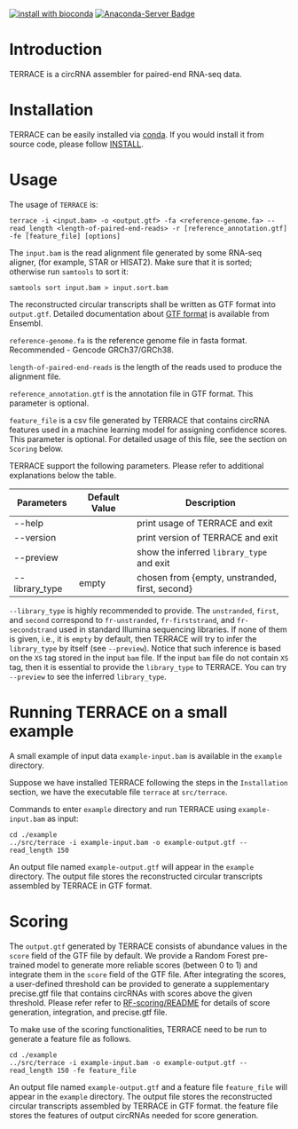 [![install with bioconda](https://img.shields.io/badge/install%20with-bioconda-brightgreen.svg?style=flat)](http://bioconda.github.io/recipes/terrace/README.html)
[![Anaconda-Server Badge](https://anaconda.org/bioconda/terrace/badges/downloads.svg)](https://anaconda.org/bioconda/terrace)

# Introduction

TERRACE is a circRNA assembler for paired-end RNA-seq data.

# Installation

TERRACE can be easily installed via 
[conda](http://bioconda.github.io/recipes/terrace/README.html).
If you would install it from source code, please follow
[INSTALL](https://github.com/Shao-Group/TERRACE/blob/master/INSTALL.md).

# Usage

The usage of `TERRACE` is:
```
terrace -i <input.bam> -o <output.gtf> -fa <reference-genome.fa> --read_length <length-of-paired-end-reads> -r [reference_annotation.gtf] -fe [feature_file] [options]
```

The `input.bam` is the read alignment file generated by some RNA-seq aligner, (for example, STAR or HISAT2).
Make sure that it is sorted; otherwise run `samtools` to sort it:
```
samtools sort input.bam > input.sort.bam
```
The reconstructed circular transcripts shall be written as GTF format into `output.gtf`. Detailed documentation about [GTF format](https://useast.ensembl.org/info/website/upload/gff.html) is available from Ensembl.

`reference-genome.fa` is the reference genome file in fasta format. Recommended - Gencode GRCh37/GRCh38.

`length-of-paired-end-reads` is the length of the reads used to produce the alignment file.

`reference_annotation.gtf` is the annotation file in GTF format. This parameter is optional.

`feature_file` is a csv file generated by TERRACE that contains circRNA features used in a machine learning model for assigning confidence scores. This parameter is optional. For detailed usage of this file, see the section on `Scoring` below.


TERRACE support the following parameters. Please refer
to additional explanations below the table.

 Parameters | Default Value | Description
 ------------------------- | ------------- | ----------
 --help  | | print usage of TERRACE and exit
 --version | | print version of TERRACE and exit
 --preview | | show the inferred `library_type` and exit
 --library_type               | empty | chosen from {empty, unstranded, first, second}

`--library_type` is highly recommended to provide. The `unstranded`, `first`, and `second`
correspond to `fr-unstranded`, `fr-firststrand`, and `fr-secondstrand` used in standard Illumina
sequencing libraries. If none of them is given, i.e., it is `empty` by default, then TERRACE
will try to infer the `library_type` by itself (see `--preview`). Notice that such inference is based
on the `XS` tag stored in the input `bam` file. If the input `bam` file do not contain `XS` tag,
then it is essential to provide the `library_type` to TERRACE. You can try `--preview` to see
the inferred `library_type`.

# Running TERRACE on a small example
A small example of input data `example-input.bam` is available in the `example` directory.

Suppose we have installed TERRACE following the steps in the `Installation` section, we have the executable file `terrace` at `src/terrace`.

Commands to enter `example` directory and run TERRACE using `example-input.bam` as input:
```
cd ./example
../src/terrace -i example-input.bam -o example-output.gtf --read_length 150
```

An output file named `example-output.gtf` will appear in the `example` directory.
The output file stores the reconstructed circular transcripts assembled by TERRACE in GTF format. 

# Scoring

The `output.gtf` generated by TERRACE consists of abundance values in the `score` field of the GTF file by default. We provide a Random Forest pre-trained model to generate more reliable scores (between 0 to 1) and integrate them in the `score` field of the GTF file. After integrating the scores, a user-defined threshold can be provided to generate a supplementary precise.gtf file that contains circRNAs with scores above the given threshold. Please refer refer to [RF-scoring/README](https://github.com/Shao-Group/TERRACE/blob/master/RF-scoring/README.md) for details of score generation, integration, and precise.gtf file.

To make use of the scoring functionalities, TERRACE need to be run to generate a feature file as follows.

```
cd ./example
../src/terrace -i example-input.bam -o example-output.gtf --read_length 150 -fe feature_file
```

An output file named `example-output.gtf` and a feature file `feature_file` will appear in the `example` directory.
The output file stores the reconstructed circular transcripts assembled by TERRACE in GTF format. the feature file stores the features of output circRNAs needed for score generation.
